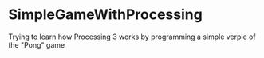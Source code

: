 # SimpleGameWithProcessing
Trying to learn how Processing 3 works by programming a simple verple of the "Pong" game
